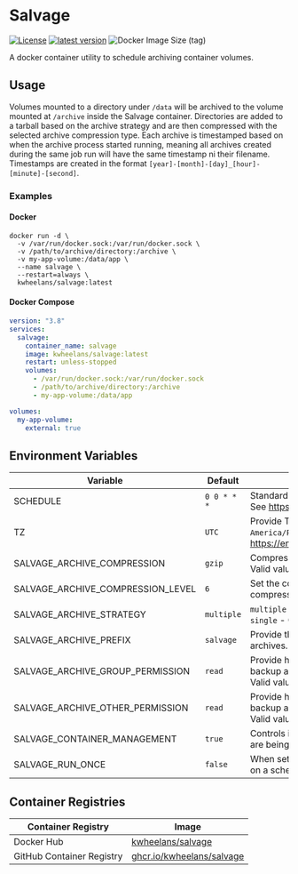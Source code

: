 # Salvage
[![License](https://img.shields.io/github/license/kwheelans/salvage?color=blue)](./LICENSE)
[![latest version](https://img.shields.io/github/v/tag/kwheelans/salvage?label=version)](https://github.com/kwheelans/salvage/releases)
![Docker Image Size (tag)](https://img.shields.io/docker/image-size/kwheelans/salvage/latest?logo=docker)

A docker container utility to schedule archiving container volumes.

## Usage
Volumes mounted to a directory under `/data` will be archived to the volume mounted at `/archive` inside the Salvage container.
Directories are added to a tarball based on the archive strategy and are then compressed with the selected archive compression type.
Each archive is timestamped based on when the archive process started running, meaning all archives created during the same job run will have the same timestamp ni their filename.
Timestamps are created in the format `[year]-[month]-[day]_[hour]-[minute]-[second]`.


### Examples
#### Docker
```shell
docker run -d \
  -v /var/run/docker.sock:/var/run/docker.sock \
  -v /path/to/archive/directory:/archive \
  -v my-app-volume:/data/app \
  --name salvage \
  --restart=always \
  kwheelans/salvage:latest
```

#### Docker Compose
```yaml
version: "3.8"
services:
  salvage:
    container_name: salvage
    image: kwheelans/salvage:latest
    restart: unless-stopped
    volumes:
      - /var/run/docker.sock:/var/run/docker.sock
      - /path/to/archive/directory:/archive
      - my-app-volume:/data/app

volumes:
  my-app-volume:
    external: true
```

## Environment Variables

| Variable                          | Default     | Description                                                                                                                             |
|-----------------------------------|-------------|-----------------------------------------------------------------------------------------------------------------------------------------|
| SCHEDULE                          | `0 0 * * *` | Standard cron expression.<br>See https://en.wikipedia.org/wiki/Cron.                                                                    |
| TZ                                | `UTC`       | Provide TZ identifier to use in the container (ie `America/Phoenix`). See https://en.wikipedia.org/wiki/List_of_tz_database_time_zones. |
| SALVAGE_ARCHIVE_COMPRESSION       | `gzip`      | Compression used on the tarball archive.<br>Valid values `bzip2`, `gzip`, `xz`, `zstd`.                                                 |
| SALVAGE_ARCHIVE_COMPRESSION_LEVEL | `6`         | Set the compression level to be used by the selected archive compression.                                                               |
| SALVAGE_ARCHIVE_STRATEGY          | `multiple`  | `multiple` - Compress each directory into is own archive.<br>`single` - Compress all directories into one archive.                      |
| SALVAGE_ARCHIVE_PREFIX            | `salvage`   | Provide the prefix to be used when creating the backup archives.                                                                        |
| SALVAGE_ARCHIVE_GROUP_PERMISSION  | `read`      | Provide how the group permission should be set for the backup archive.<br>Valid values `read`, `read-write`, `none`.                    |
| SALVAGE_ARCHIVE_OTHER_PERMISSION  | `read`      | Provide how the other permission should be set for the backup archive.<br>Valid values `read`, `read-write`, `none`.                    |
| SALVAGE_CONTAINER_MANAGEMENT      | `true`      | Controls if containers should be stopped while their volumes are being backed up.                                                       |
| SALVAGE_RUN_ONCE                  | `false`     | When set to true salvage will only run once and exit and not on a schedule.                                                             |

## Container Registries

| Container Registry        | Image                                                             |
|---------------------------|-------------------------------------------------------------------|
| Docker Hub                | [kwheelans/salvage](https://hub.docker.com/r/kwheelans/salvage)   |
| GitHub Container Registry | [ghcr.io/kwheelans/salvage](https://github.com/kwheelans/salvage) |
